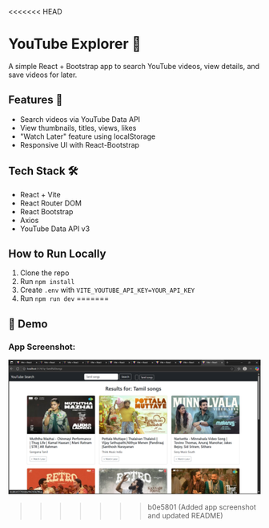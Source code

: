 <<<<<<< HEAD
# YouTube Explorer 🎥

A simple React + Bootstrap app to search YouTube videos, view details, and save videos for later.

## Features 🚀
- Search videos via YouTube Data API
- View thumbnails, titles, views, likes
- "Watch Later" feature using localStorage
- Responsive UI with React-Bootstrap

## Tech Stack 🛠️
- React + Vite
- React Router DOM
- React Bootstrap
- Axios
- YouTube Data API v3


## How to Run Locally
1. Clone the repo
2. Run `npm install`
3. Create `.env` with `VITE_YOUTUBE_API_KEY=YOUR_API_KEY`
4. Run `npm run dev`
=======
## 📸 Demo

### App Screenshot:
![App Demo](./screenshots/YouTube_Explorer.png)
>>>>>>> b0e5801 (Added app screenshot and updated README)
